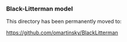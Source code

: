 ### Black-Litterman model

This directory has been permanently moved to:

https://github.com/omartinsky/BlackLitterman